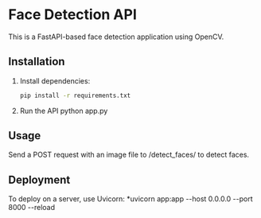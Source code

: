 # Face Detection API

This is a FastAPI-based face detection application using OpenCV.


## Installation

1. Install dependencies:
   ```sh
   pip install -r requirements.txt


2. Run the API
   python app.py

## Usage
Send a POST request with an image file to /detect_faces/ to detect faces.

## Deployment
To deploy on a server, use Uvicorn:
*uvicorn app:app --host 0.0.0.0 --port 8000 --reload
	 
